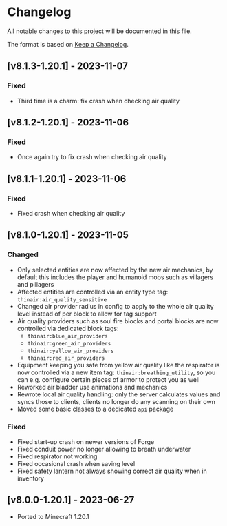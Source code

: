 # Changelog
All notable changes to this project will be documented in this file.

The format is based on [Keep a Changelog].

## [v8.1.3-1.20.1] - 2023-11-07
### Fixed
- Third time is a charm: fix crash when checking air quality

## [v8.1.2-1.20.1] - 2023-11-06
### Fixed
- Once again try to fix crash when checking air quality

## [v8.1.1-1.20.1] - 2023-11-06
### Fixed
- Fixed crash when checking air quality

## [v8.1.0-1.20.1] - 2023-11-05
### Changed
- Only selected entities are now affected by the new air mechanics, by default this includes the player and humanoid mobs such as villagers and pillagers
- Affected entities are controlled via an entity type tag: `thinair:air_quality_sensitive`
- Changed air provider radius in config to apply to the whole air quality level instead of per block to allow for tag support
- Air quality providers such as soul fire blocks and portal blocks are now controlled via dedicated block tags:
  - `thinair:blue_air_providers`
  - `thinair:green_air_providers`
  - `thinair:yellow_air_providers`
  - `thinair:red_air_providers`
- Equipment keeping you safe from yellow air quality like the respirator is now controlled via a new item tag: `thinair:breathing_utility`, so you can e.g. configure certain pieces of armor to protect you as well
- Reworked air bladder use animations and mechanics
- Rewrote local air quality handling: only the server calculates values and syncs those to clients, clients no longer do any scanning on their own
- Moved some basic classes to a dedicated `api` package
### Fixed
- Fixed start-up crash on newer versions of Forge
- Fixed conduit power no longer allowing to breath underwater
- Fixed respirator not working
- Fixed occasional crash when saving level
- Fixed safety lantern not always showing correct air quality when in inventory

## [v8.0.0-1.20.1] - 2023-06-27
- Ported to Minecraft 1.20.1

[Keep a Changelog]: https://keepachangelog.com/en/1.0.0/

